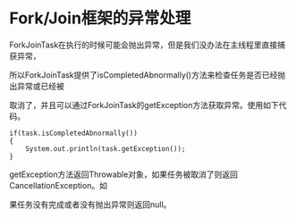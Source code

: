 # Fork/Join框架的异常处理

ForkJoinTask在执行的时候可能会抛出异常，但是我们没办法在主线程里直接捕获异常，

所以ForkJoinTask提供了isCompletedAbnormally\(\)方法来检查任务是否已经抛出异常或已经被

取消了，并且可以通过ForkJoinTask的getException方法获取异常。使用如下代码。

```text
if(task.isCompletedAbnormally())
{
    System.out.println(task.getException());
}
```

getException方法返回Throwable对象，如果任务被取消了则返回CancellationException。如

果任务没有完成或者没有抛出异常则返回null。

